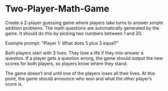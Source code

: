 # Two-Player-Math-Game
Create a 2-player guessing game where players take turns to answer simple addition problems. The math questions are automatically generated by the game. It should do this by picking two numbers between 1 and 20.

Example prompt: "Player 1: What does 5 plus 3 equal?"

Both players start with 3 lives. They lose a life if they mis-answer a question. If a player gets a question wrong, the game should output the new scores for both players, so players know where they stand.

The game doesn’t end until one of the players loses all their lives. At this point, the game should announce who won and what the other player’s score is.
